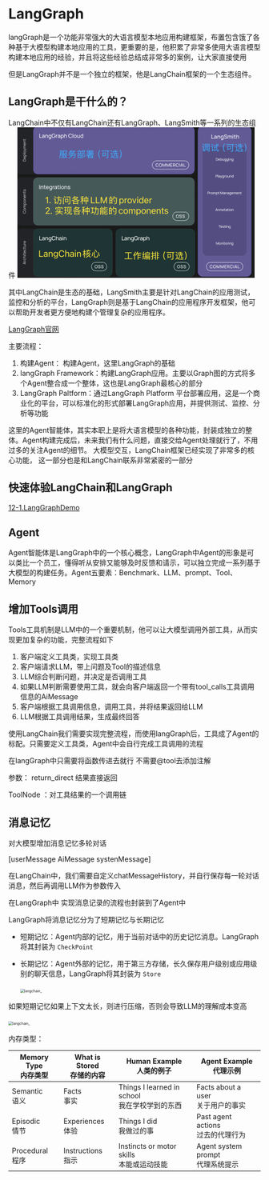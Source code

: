 # LangGraph

langGraph是一个功能非常强大的大语言模型本地应用构建框架，布置包含饿了各种基于大模型构建本地应用的工具，更重要的是，他积累了非常多使用大语言模型构建本地应用的经验，并且将这些经验总结成非常多的案例，让大家直接使用

但是LangGraph并不是一个独立的框架，他是LangChain框架的一个生态组件。

## LangGraph是干什么的？

LangChain中不仅有LangChain还有LangGraph、LangSmith等一系列的生态组件
<img src="../Images/WX20250630-114106@2x.png" alt="langchain_" style="zoom:50%;" /> 

其中LangChain是生态的基础，LangSmith主要是针对LangChain的应用测试，监控和分析的平台，LangGraph则是基于LangChain的应用程序开发框架，他可以帮助开发者更方便地构建个管理复杂的应用程序。

[LangGraph官网](https://langchain-ai.github.io/langgraph/)

主要流程：
1. 构建Agent： 构建Agent，这里LangGraph的基础
2. langGraph Framework：构建LangGraph应用。主要以Graph图的方式将多个Agent整合成一个整体，这也是LangGraph最核心的部分
3. LangGraph Paltform：通过LangGraph Platform 平台部署应用，这是一个商业化的平台，可以标准化的形式部署LangGraph应用，并提供测试、监控、分析等功能

这里的Agent智能体，其实本职上是将大语言模型的各种功能，封装成独立的整体。Agent构建完成后，未来我们有什么问题，直接交给Agent处理就行了，不用过多的关注Agent的细节。
大模型交互，LangChain框架已经实现了非常多的核心功能， 这一部分也是和LangChain联系非常紧密的一部分

## 快速体验LangChain和LangGraph

[12-1.LangGraphDemo](../Demo/12-1.LangGraphDemo.py)

## Agent

Agent智能体是LangGraph中的一个核心概念，LangGraph中Agent的形象是可以类比一个员工，懂得听从安排又能够及时反馈和请示，可以独立完成一系列基于大模型的构建任务。Agent五要素：Benchmark、LLM、prompt、Tool、Memory


## 增加Tools调用

Tools工具机制是LLM中的一个重要机制，他可以让大模型调用外部工具，从而实现更加复杂的功能，完整流程如下
1. 客户端定义工具类，实现工具类
2. 客户端请求LLM，带上问题及Tool的描述信息
3. LLM综合判断问题，并决定是否调用工具
4. 如果LLM判断需要使用工具，就会向客户端返回一个带有tool_calls工具调用信息的AiMessage
5. 客户端根据工具调用信息，调用工具，并将结果返回给LLM
6. LLM根据工具调用结果，生成最终回答

使用LangChain我们需要实现完整流程，而使用langGraph后，工具成了Agent的标配。只需要定义工具类，Agent中会自行完成工具调用的流程

在langGraph中只需要将函数传进去就行 不需要@tool去添加注解

参数：
return_direct 结果直接返回 

 ToolNode ：对工具结果的一个调用链


## 消息记忆
对大模型增加消息记忆多轮对话

[userMessage AiMessage systenMessage]


在LangChain中，我们需要自定义chatMessageHistory，并自行保存每一轮对话消息，然后再调用LLM作为参数传入

在LangGraph中 实现消息记录的流程也封装到了Agent中

LangGraph将消息记忆分为了短期记忆与长期记忆
- 短期记忆：Agent内部的记忆，用于当前对话中的历史记忆消息。LangGraph将其封装为 `CheckPoint`
- 长期记忆：Agent外部的记忆，用于第三方存储，长久保存用户级别或应用级别的聊天信息，LangGraph将其封装为 `Store`

    <img src="https://langchain-ai.github.io/langgraph/concepts/img/memory/short-vs-long.png" alt="langchain_" style="zoom:50%;" /> 

如果短期记忆如果上下文太长，则进行压缩，否则会导致LLM的理解成本变高

  <img src="https://langchain-ai.github.io/langgraph/concepts/img/memory/filter.png" alt="langchain_" style="zoom:50%;" /> 




内存类型：

| Memory Type<br/>内存类型 | What is Stored<br/>存储的内容 | Human Example<br/>人类的例子 | Agent Example<br/>代理示例 |
|---|---|---|---|
| Semantic<br/>语义 | Facts<br/>事实 | Things I learned in school<br/>我在学校学到的东西 | Facts about a user<br/>关于用户的事实 |
| Episodic<br/>情节 | Experiences<br/>体验 | Things I did<br/>我做过的事 | Past agent actions<br/>过去的代理行为 |
| Procedural<br/>程序 | Instructions<br/>指示 | Instincts or motor skills<br/>本能或运动技能 | Agent system prompt<br/>代理系统提示 |